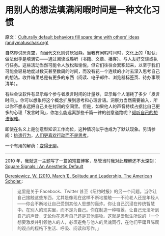 # 用别人的想法填满闲暇时间是一种文化习惯

原文：[Culturally default behaviors fill spare time with others’ ideas (andymatuschak.org)](https://notes.andymatuschak.org/zDoZS3Wt316napbdaBGU8C8WLVuyPeAu5Bi)

自然界讨厌真空，而当代文化则讨厌寂静。当我有闲暇时间时，文化上的「默认」做法似乎是填满它——通过阅读或聆听（书籍、文章、播客）、与人友好交谈或执行任务。这些活动当然可能令人放松和愉悦，但它们往往会累积起来，以至于我们可能会轻易地度过数天甚至数周的时间，而没有花一个连续的小时去深入思考自己的想法。收件箱里总是有更多的东西（阅读、电子邮件、浏览器标签页、待办事项清单）。

有些会议软件有显示每个参与者发言时间的计量器，显示每个人消耗了多少「发言时间」。你可以想象将这个概念扩展到思考和心理言语。洞察力当然需要输入，所以你不想永远把自己关在封闭的空间里。但是，如果他人的声音持续占据比自己更多的心理「发言时间」，你怎么能远离那些千篇一律的创意道路呢？[倾听自己的想法很难](https://notes.andymatuschak.org/z3ruCqbkUjU7U8MD5gaMjzmJV4GuENJ3ie1LP)。

即使在名义上是创意型知识工作岗位，这种情况似乎也成为了默认现象。另请参阅：[排遣行为](https://notes.andymatuschak.org/zgwn7ZQP99T8LDSjUiyBhGhU29VEUSabYws)，[人们更喜欢行动而不是思考](https://notes.andymatuschak.org/zMHvnEVNVQyuU8Uhf4Wij7HnsCD3GgKpAds)。

一个有用的解药：[变得无聊](https://notes.andymatuschak.org/zrQz6Eqcnrf3QqEf4A92J5bMSwED9KtMZje)。

------

2010 年，我就这一主题写了一篇的短篇博客，尽管当时我对此理解还不太深刻：[Square Signals : An Anesthetic Default](https://blog.andymatuschak.org/post/1042904867/an-anesthetic-default)

[Deresiewicz, W. (2010, March 1). Solitude and Leadership. The American Scholar.](https://notes.andymatuschak.org/z2Y4z7zQds4otEhLPcoaDY25eVR7PZBoQA5Q):

> 这里是关于 Facebook、Twitter 甚至《纽约时报》的另一个问题。当你让自己接触这些东西，尤其是像现在这样不断地接触——不论老人还是年轻人——你会不断地让自己受到其他人思想的轰炸。你让自己沉浸在传统智慧中。在别人的现实里，而不是为自己。你在制造一种喧嚣，让自己无法听到自己的声音，无论你在思考自己还是其他事物。这就是爱默生所说的「一个想要激发并引领他人的人，必须避免与他人的灵魂同行，在他们平庸且陈腐的观点的桎梏下生活、呼吸、阅读和写作。」